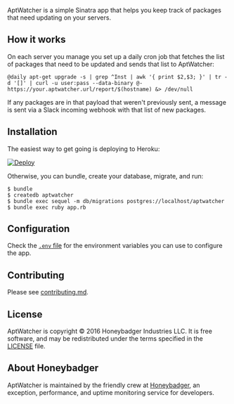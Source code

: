 AptWatcher is a simple Sinatra app that helps you keep track of packages
that need updating on your servers.  

## How it works

On each server you manage you set up a daily cron job that fetches the
list of packages that need to be updated and sends that list to
AptWatcher:

```
@daily apt-get upgrade -s | grep ^Inst | awk '{ print $2,$3; }' | tr -d '[]' | curl -u user:pass --data-binary @- https://your.aptwatcher.url/report/$(hostname) &> /dev/null
```

If any packages are in that payload that weren't previously sent, a
message is sent via a Slack incoming webhook with that list of new
packages.

## Installation

The easiest way to get going is deploying to Heroku:

[![Deploy](https://www.herokucdn.com/deploy/button.svg)](https://heroku.com/deploy)

Otherwise, you can bundle, create your database, migrate, and run:

```
$ bundle
$ createdb aptwatcher
$ bundle exec sequel -m db/migrations postgres://localhost/aptwatcher
$ bundle exec ruby app.rb
```

## Configuration

Check the [`.env` file](/.env) for the environment variables you can use to
configure the app.

## Contributing

Please see [contributing.md](/.github/contributing.md).

## License

AptWatcher is copyright © 2016 Honeybadger Industries LLC. It is free software, and may be redistributed under the terms specified in the [LICENSE](/LICENSE) file.

## About Honeybadger

AptWatcher is maintained by the friendly crew at [Honeybadger](https://www.honeybadger.io/), an exception, performance, and uptime monitoring service for developers.
